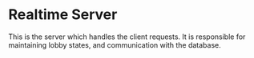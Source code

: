 # Realtime Server

This is the server which handles the client requests. It is responsible for maintaining lobby states, and communication with the database.
